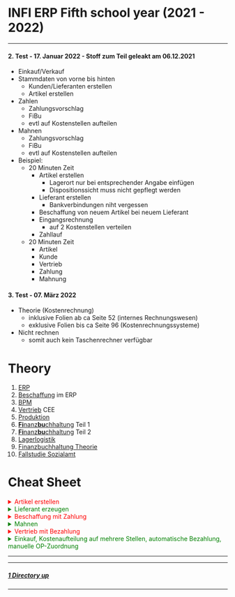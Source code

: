 # INFI ERP Fifth school year (2021 - 2022)

----

#### **2. Test - 17. Januar 2022 - Stoff zum Teil geleakt am 06.12.2021**
   - Einkauf/Verkauf
   - Stammdaten von vorne bis hinten
      - Kunden/Lieferanten erstellen
      - Artikel erstellen
   - Zahlen
      - Zahlungsvorschlag
      - FiBu
      - evtl auf Kostenstellen aufteilen
   - Mahnen
      - Zahlungsvorschlag
      - FiBu
      - evtl auf Kostenstellen aufteilen
- Beispiel:
   - 20 Minuten Zeit
      - Artikel erstellen
         - Lagerort nur bei entsprechender Angabe einfügen
   	     - Dispositionssicht muss nicht gepflegt werden
      - Lieferant erstellen
         - Bankverbindungen niht vergessen
      - Beschaffung von neuem Artikel bei neuem Lieferant
      - Eingangsrechnung
         - auf 2 Kostenstellen verteilen
      - Zahllauf
   - 20 Minuten Zeit
      - Artikel
	  - Kunde
	  - Vertrieb
	  - Zahlung
	  - Mahnung


#### **3. Test - 07. März 2022**
- Theorie (Kostenrechnung)
	- inklusive Folien ab ca Seite 52 (internes Rechnungswesen)
	- exklusive Folien bis ca Seite 96 (Kostenrechnungssysteme)
- Nicht rechnen
	- somit auch kein Taschenrechner verfügbar


Theory
====

1. [ERP](./01_ERP.pdf)
2. [Beschaffung](./02_Beschaffung_ERP.pdf) im ERP
3. [BPM](./02_BPM.pdf)
4. [Vertrieb](./03_Vertrieb_CEE.pdf) CEE
5. [Produktion](./04_Produktion_1und2_CEE.pdf)
6. [**Fi**nanz**bu**chhaltung](./05_FiBu_CEE01_man_buchen.pdf) Teil 1
7. [**Fi**nanz**bu**chhaltung](./05_FiBu_CEE02_int_prozesse.pdf) Teil 2
8. [Lagerlogistik](./08_Lagerlogistik_Lagerplatzsteuerung.pdf)
9. [Finanzbuchhaltung Theorie](./99_FI_CO_Theorie.pdf)
10. [Fallstudie Sozialamt](./fallstudie_sozialamt_v.2.pdf)


Cheat Sheet
====

<details>
<summary style="color:red">Artikel erstellen</summary>

1. **Artikel**
   1. **Basis**
      - Artikelnummer
      - Bezeichnung
      - Basiseinheit: ``Stk``
      - Verpackungen
         - 1 ``Pal``
         - 10 ``Stk.``
         - ``80000`` (Europalette)
   2. **Rechnungswesen**
      - Vorsteuer-Klassifikation: ``100``
      - Mehrsteuer-Klassifikation: ``100``
      - Aufwandskonto-Klassifikation: ``500-300`` (WEK Handelsware)
      - Erlöskonto-Klassifikation: ``400-300`` (Erlöse Handelsware)
      - Bestandskonto-Klassifikation: ``100-300`` (Bestand Handelsware)
      - Kostenarten-Klassifikation Vertrieb: ``300``
      - Kostenarten-Klassifikation Beschaffung: ``300``
      - Kostenarten-Klassifikation Produktion: ``300``
      - Kostenarten-Klassifikation Lagerlogistik: ``300``
      - Preis 1 - Pflichtfeld: beliebiger Geldbetrag
   3. **Lagerlogistik**
      - Klassifikation: ``300``
      - Lademittel: ``80000`` (Europalette)
   4. **Disposition**
      - Mindestbestand
      - Maximalbestand
      - Meldebestand
      - Füllbestand
      - Bedarfsdeckung: ``Externe Beschaffung``
      - Beschaffungsdisponent: ``ADM_KEJ``
      - [ ] Produktionsdaten anwenden
   5. **Beschaffung**
      - Klassifikation: ``300``
      - Standard-Lagerort: ``100``
      - Einheiten: ``Stk.``
   6. **Vertrieb**
      - Klassifikation: ``300``
      - Standard-Lager: ``100``
      - Einheiten: ``Stk.``

</details>
<details><summary style="color:green">Lieferant erzeugen</summary>

1. **Partner**
   1. **Basis**
      - Name
      - Adresse
   2. **Rechnungswesen**
      - **Finanzbuchhaltungsdaten**
         - **Debitor**
            - [x] <u>D</u>ebitor
            - Ausgangssteuer-Klassifikation: ``100`` (Vertrieb Inland)
            - Zahlungsprofil: ``100`` (30 Tage Netto)
			- PFLICHT !! Partnerkonten-Klassifikation: ``100`` (Inland)
         - **Kreditor**:
            - [x] <u>K</u>reditor
            - Zahlungsbedingung: ``120`` (Sofort Netto)
            - Partnerkonto-Klassifikation: ``100`` (Inland)
            - Eingangssteuer-Klassifikation: ``500`` (Beschaffung Inland)
            - **Allgemeines**
               - Sammelkontenprofil: ``200`` (Verbindlichkeiten Inland)
            - **Zahlung**
               - Abzugsprofil: ``100`` (Standard Abzugsprofil)
            - **Mahnung**
               - Mahnprofil: ``100`` (Standard Mahnprofil)
      - **Bankverbindungen**
         - Land: ``DE``
         - Bank: Banknummer auswählen
         - Kontonummer: frei wählen
         - Kontoinhaber: Name
         - Zahlungsweg: ``100`` (Überweisung Inland)
         - Bankkontotyp: ``Normal``
         - Kontobezeichnung: ``Girokonto``
         - [x] Be<u>v</u>orzugt
         - [x] A<u>k</u>tiv
   3. **Lieferant**
      - Klassifikation: Nach Region
      - Lieferbedingung: ``110`` (Frei Haus)
   4. **Kunde**
      - **Basis**
         - Klassifikation: Wie bei ``Lieferant``
         - Lieferbedingung: ``110`` (Frei Haus)

</details>
<details><summary style="color:red">Beschaffung mit Zahlung</summary>

1. **Beschaffungsaufträge**
   - Nummer
      - ``100``
      - Neu
   - Lieferant: Der Lieferant. Bspw ``UG00703``
   - Fremdbelegnummer: Irgendwas
   - Wunschtermin: Irgendwann ab heute in der Zukunft
   - Speichern
   - **Position hinzufügen**
      - **Allgemeines**
         - Artikel: Artikel auswählen. Bspw ``UG00704``
	     - Gesamtmenge: Beliebige Menge. Bspw. ``20 Stk``
		 - Evtl. ``Lagerort`` ändern von ``100`` (Standard Lager) auf eigenes Lager
	  - **Preise**
	     - Preisherkunft: 2 Manuell
		 - Bruttopreis: Preis eintragen. Bspw. ``50,00 EUR``
		 - Preisdimension: Beliebig. Bspw. ``Pro Stk``
		 - "Enter", bzw. ``übernehmen (Eingabetaste)`` drücken
		 - Speichern
		 - Rolle: ``Lieferauftrag erzeugen und Warenrücklieferschein mit Materialbuchung ausgeben..``
		 - ``Ausgeben``
2. **Wareneingänge**
   - Nummer:
      - ``100``
   - Lieferpartner: Der selbe Lieferant. Bspw. ``UG00703``
      - Neu
	  - Fremdbelegnummer:
	     - Irgendwas
		 - Irgendwann ab heute in der Zukunft
	  - Rolle
	     - Positionen mit Auftragsbezig einfügen...
		    - Nummer von Beschaffungsauftrag in ``Nummer`` einügen. Bspw. ``BA1171``
		    - Häckchen hinten setzen
			- ``Zuordnung speichern``
	  - Speichern
	  - Rolle
	     - Wareneingang buchen...
		    - [x] Wareneingangsetiketten ausgeben
			- [x] Warnungen automatisch bestätigen
			- ``Asugeben``
3. **Eingangsrechnung**
   - Nummer:
      - ``100``
	  - Neu
	  - Rechnungssteller: Selbiger Lieferant. Bspw. ``UG00703``
	  - Fremdbelegnummer und -datum
	     - Irgendwas
		 - Irgendwann ab heute in der Zukunft
	  - Leistungsdatum
	     - Irgendwann ab heute in der Zukunft
	  - Speichern
	  - kleine Rolle
	     - ``Wareneingang automatisch mit Auftragsposition verknüpfen``
		    - Nummer: Nummer von Beschaffungsaufrag. Bspw. ``BA1171``
			- Häckchen hinten setzen
			- Zuordnungen speichern
      - Speichern
	  - Auftragsstelle anwählen
	  - Kostenrechnungsdaten hinzufügen
	     - Kostenstelle: Bspw. ``802000`` (Einkauf)
		 - Kostenträger: Ignorieren
		 - Fakturierte Menge: Teil von Gesamtmenge. Bspw. ``5,00 Stk``
		 - Nettobetrag: Sollte sich von selber ergeben
	  - Auftragsstelle anwählen
	  - Kostenrechnungsdaten hinzufügen
	     - Kostenstelle: Bspw. ``805000`` (Einkauf)
		 - Kostenträger: Ignorieren
		 - Fakturierte Menge: restlicher Teil von Gesamtmenge. Bspw. ``15,00 Stk``
		 - Nettobetrag: Sollte sich von selber ergeben
	  - Bruttobetrag: Mit Betrag von ``Saldo`` gleich setzen. Bspw. ``1190,00 EUR``
	  - Speichern
	     - ``Saldo`` muss dann auf ``0,00 EUR`` stehen.
	  - Rolle
	     - Eingangsrechnung buchen
		 - In der HTL
		    - ``Sofort``
	     - Außerhalb der HTL
		    - ``Im Hintergrund``
4. **Cockpit: Eingangsrechnungen**
   - Eingangsdatum: Datum der Rechnung. Bspw. ``heute`` oder ``17.01.2022``
   - Status: ``(Alle)``
   - Zuständiger Mitarbeiter: Nummer des Mitarbeiters. Bspw. ``H20A007``
   - Eingabetaste drücken
   - Häckchen für betroffene Eingangsrechnungen setzen
   - Rolle
      - Rechnungen übertragen...
	     - In der HTL
		    - ``Sofort``
	     - Außerhalb der HTL:
		    - ``Im Hintergrund``
5. **Cockpit: Buchungsläufe Finanzbuchhaltung**
   - Herkunft: ``(Alle)``
   - Erfasst von: Nummer des Mitarbeiters. Bspw. ``H20A007``
   - Status: ``(Alle)``
   - Eingabetaste drücken
   - Häckchen setzen bei betreffender Eingangsrechnung
   - Rolle
      - Übernehmen und buchen
	     - In der HTL
		    - ``Sofort``
	     - Außerhalb der HTL:
		    - ``Im Hintergrund``
6. **Cockpit: Zahlungen**
   - Rolle
      - Zahlungsvorschlag erzeugen
7. **Zahlungsvorschlag erzeugen**
   - Auswahl Zahlungsvorschlag: Irgendwas. Bspw. ``LERNEN1``
   - Bezeichnung: Irgendwas. Bspw. ``Lernen Nummer 1``
   - **Partner**
      - Partner: Lieferant angeben. Bspw. ``UG00703``
   - **Zahlung**
      - Zahlungsweg-Klassifikation: ``100`` (Zahlungen)
   - Rolle
      - ``Ausgeben``
8. **Cockpit: Zahlungen**
   - Eingabetaste drücken
   - Zahlungsvorschlag auswählen
   - Rolle
      - Zahlungsvorschlag anzeigen/bearbeiten
9. **Zahlungsvorschlag anzeigen/bearbeiten**
   - Rolle
      - Vorschlag sperren
	  - Vorschlag freigeben
	  - Zahlungen durchführen
	     - ``Ausgeben``

</details>
<details><summary style="color:green">Mahnen</summary>

1. **Cockpit: Mahnungen**
   - Mahnvorschlag erzeugen
2. **Mahnvorschlag erzeugen**
   - Mahnvorschlag erzeugen
   - Mahndatum ist NACH Rechnungsdatum und muss mehrere Tage in der Zukunft liegen
   - kleines gelbes Dreicek rechts oben
      - bestätigen
         - Ausgeben
3. **Cockpit: Mahnungen**
   - Mahnvorschlag bearbeiten
4. **Mahnvorschlag bearbeiten**
   - sperren
   - freigeben
5. **Cockpit: Mahnungen**
   - Mahnvorschlag prüfen
   - Mahnvorschlag durchführen
   - Mahnungen ausgeben
   - Mahnungen stornieren

</details>
<details><summary style="color:red">Vertrieb mit Bezahlung</summary>

1. **Vertriebsaufträge**
   - Rechnung mit Materialbuchungen
2. **Cockpit: Ausgangsrechnungen**
   - Rechnung auswählen
   - Rechnung übertragen
3. **Cockpit: Buchungsläufe Finanzbuchhaltung**
   - Rechnung auswählen
   - Übernehmen und buchen
4. **Vertriebsaufträge**
   - Belegkette Ausgangsrechnung anwählen und Betrag kopieren
5. **Buchen Finanzbuchhaltung**
   - Belegart 300, Neu
   - Beliebige Nummer in Beleg
   - heute
   - Konto
      - Eigenes Konto (bspw. Bank=1200)
   - Buchungsbetrag
      - kopierten Betrag einfügen
      - Eigenes Konto Soll/Haben
   - Gegenkonto
      - D
      - Unternehmen einfügen
   - OP-Zuordnung
   - Beleg buchen

</details>
<details><summary style="color:green">Einkauf, Kostenaufteilung auf mehrere Stellen, automatische Bezahlung, manuelle OP-Zuordnung</summary>

1. **Beschaffungsaufträge**
   - Nummer
      - ``100``
      - Neu
   - Lieferant: Der Lieferant. Bspw ``KK00702``
   - Fremdbelegnummer: Irgendwas
   - Wunschtermin: Irgendwann ab heute in der Zukunft
   - Speichern
   - **Position hinzufügen**
      - **Allgemeines**
         - Artikel: Artikel auswählen. Bspw ``KK00702``
        - Gesamtmenge: Beliebige Menge. Bspw. ``10 Stk``
       - Evtl. ``Lagerort`` ändern von ``100`` (Standard Lager) auf eigenes Lager
     - **Preise**
        - Preisherkunft: 2 Manuell
       - Bruttopreis: Preis eintragen. Bspw. ``1050,00 EUR``
       - Preisdimension: Beliebig. Bspw. ``Pro Stk``
       - "Enter", bzw. ``übernehmen (Eingabetaste)`` drücken
       - Speichern
       - Rolle: ``Bestellung mit Preisangaben ausgeben...``
       - ``Ausgeben``
2. **Wareneingänge**
   - Nummer:
      - ``100``
   - Lieferpartner: Der selbe Lieferant. Bspw. ``KK00702``
      - Neu
     - Fremdbelegnummer:
        - Irgendwas
       - Irgendwann ab heute in der Zukunft
     - Rolle
        - Positionen mit Auftragsbezig einfügen...
          - Nummer von Beschaffungsauftrag in ``Nummer`` einügen. Bspw. ``BA1264``
          - Häckchen hinten setzen
         - ``Zuordnung speichern``
     - Speichern
     - Rolle
        - Wareneingang buchen...
          - [x] Wareneingangsetiketten ausgeben
         - [x] Warnungen automatisch bestätigen
         - ``Asugeben``
3. **Eingangsrechnung**
   - Nummer:
      - ``100``
     - Neu
     - Rechnungssteller: Selbiger Lieferant. Bspw. ``KK00702``
     - Fremdbelegnummer und -datum
        - Irgendwas
       - Irgendwann ab heute in der Zukunft
     - Leistungsdatum
        - Irgendwann ab heute in der Zukunft
     - Speichern
     - kleine Rolle
        - ``Wareneingang automatisch mit Auftragsposition verknüpfen``
          - Nummer: Nummer von Beschaffungsaufrag. Bspw. ``BA1264``
         - Häckchen hinten setzen
         - Zuordnungen speichern
      - Speichern
     - Auftragsstelle anwählen
     - ``Kostenrechnungsdaten hinzufügen``
        - Kostenstelle: Bspw. ``802000`` (Verwaltung)
       - Kostenträger: Ignorieren
       - Fakturierte Menge: Teil von Gesamtmenge. Bspw. ``5,00 Stk``
       - Nettobetrag: Sollte sich von selber ergeben
     - Auftragsstelle anwählen
     - ``Kostenrechnungsdaten hinzufügen``
        - Kostenstelle: Bspw. ``805000`` (Einkauf)
       - Kostenträger: Ignorieren
       - Fakturierte Menge: restlicher Teil von Gesamtmenge. Bspw. ``5,00 Stk``
       - Nettobetrag: Sollte sich von selber ergeben
     - Bruttobetrag: Mit Betrag von ``Saldo`` gleich setzen. Bspw. ``12.495,00 EUR``
     - Speichern
        - ``Saldo`` muss dann auf ``0,00 EUR`` stehen.
     - Rolle
        - ``Eingangsrechnung buchen``
        - In der HTL
          - ``Sofort``
        - Außerhalb der HTL
          - ``Im Hintergrund``
4. **Cockpit: Eingangsrechnungen**
   - ``Eingangsrechnungsnummer``
      - Nummer von Eingangsrechnung. Bspw. ``ER0908``
   - ``Status``
      - ``(Alle)``
   - "Enter"
   - Eingangsrechnung auswählen
   - Rolle
      - ``Rechungen übertragen...``
      - In der HTL
        - ``Sofort``
      - Außerhalb der HTL
        - ``Im Hintergrund``
5. **Cockpit: Finanzbuchhaltung**
   - ``Erfasst von``
      - Benutzerkürzel einfügen. Bswp. ``H20A007``
   - Korrekten Buchungslauf auswählen
   - Rolle
      - ``Übernehmen und buchen``
6. **Eingangsrechnung**
   - Die vorherige Eingangsrechnung aufrufen. Bspw. ``ER0908``
   - Belegkette
      - Auf ``Buchungsbeleg Finanzbuchhaltung`` klicken
7. **Buchen Finanzbuchhaltung**
   - Belegart:
      - ``300``
   - Neu
   - ``Beleg``:
      - irgendwas
   - ``Datum``:
      - Korrektes Datum einfügen. Bspw. ``06.02.2022``
   - ``Konto``
      - Soll: ``S``
      - ``1200``
   - ``Buchungsbetrag``:
      - Betrag von Eingangsrechnung. Bspw. ``12495,00``
      - Haben: ``H``
      - Währung. Bspw. ``EUR``
   ``Gegenkonto``:
      - ``K``
      - Lieferant einfügen. Bswp. ``KK00702``
   - "Enter"
   **In der OP-Zuordnung!!!**
   - "Alt" + "Pfeil nach unten"
   - "Enter"
   - Offenen Posten auswählen
   - ``Zuordnen``
   - ``Enter``
   - Speichern
   - Rolle
      - ``Beleg buchen``


</details>


----
----

##### [1 Directory up](./../)

----
